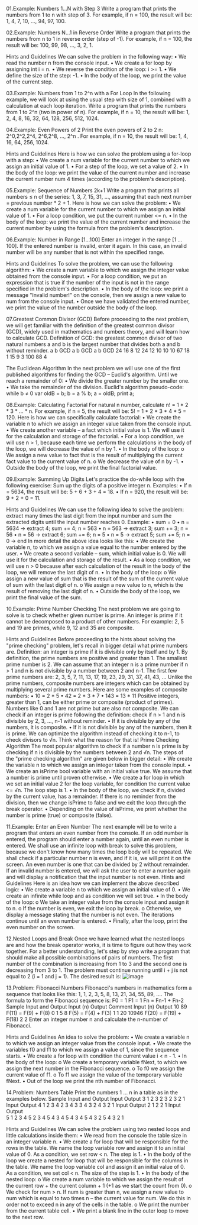 
01.Example: Numbers 1...N with Step 3
Write a program that prints the numbers from 1 to n with step of 3. For example, if n = 100, the result 
will be: 1, 4, 7, 10, …, 94, 97, 100.

02.Example: Numbers N...1 in Reverse Order
Write a program that prints the numbers from n to 1 in reverse order (step of -1). For example, if n = 
100, the result will be: 100, 99, 98, …, 3, 2, 1.

Hints and Guidelines
We can solve the problem in the following way:
• We read the number n from the console input.
• We create a for loop by assigning int i = n.
• We reverse the condition of the loop: i >= 1.
• We define the size of the step: -1.
• In the body of the loop, we print the value of the current step.

03.Example: Numbers from 1 to 2^n with a For Loop
In the following example, we will look at using the usual step with size of 1, combined with a calculation 
at each loop iteration.
Write a program that prints the numbers from 1 to 2^n (two in power of n). For example, if n = 10, 
the result will be: 1, 2, 4, 8, 16, 32, 64, 128, 256, 512, 1024.

04.Example: Even Powers of 2
Print the even powers of 2 to 2
n: 2^0,2^2,2^4, 2^6,2^8, …, 2^n
. For example, if n = 10, the result will be: 1, 
4, 16, 64, 256, 1024.

Hints and Guidelines
Here is how we can solve the problem using a for-loop with a step:
• We create a num variable for the current number to which we assign an initial value of 1.
• For a step of the loop, we set a value of 2.
• In the body of the loop: we print the value of the current number and increase the current 
number num 4 times (according to the problem's description).

05.Example: Sequence of Numbers 2k+1
Write a program that prints all numbers ≤ n of the series: 1, 3, 7, 15, 31, …, assuming that each next 
number = previous number * 2 + 1.
Here is how we can solve the problem:
• We create a num variable for the current number to which we assign an initial value of 1.
• For a loop condition, we put the current number <= n.
• In the body of the loop: we print the value of the current number and increase the current 
number by using the formula from the problem's description.

06.Example: Number in Range [1…100]
Enter an integer in the range [1 … 100]. If the entered number is invalid, enter it again. In this case, an 
invalid number will be any number that is not within the specified range.

Hints and Guidelines
To solve the problem, we can use the following algorithm:
• We create a num variable to which we assign the integer value obtained from the console input.
• For a loop condition, we put an expression that is true if the number of the input is not in the 
range specified in the problem's description.
• In the body of the loop: we print a message "Invalid number!" on the console, then we assign a 
new value to num from the console input.
• Once we have validated the entered number, we print the value of the number outside the 
body of the loop.

07.Greatest Common Divisor (GCD)
Before proceeding to the next problem, we will get familiar with the definition of the greatest common 
divisor (GCD), widely used in mathematics and numbers theory, and will learn how to calculate GCD.
Definition of GCD: the greatest common divisor of two natural numbers a and b is the largest number
that divides both a and b without reminder.
a   b   GCD  a  b  GCD  a  b  GCD
24 16   8   12 24  12   10  10  10
67 18   1   15 9   3    100 88  4

The Euclidean Algorithm
In the next problem we will use one of the first published algorithms for finding the GCD – Euclid's 
algorithm.
Until we reach a remainder of 0:
• We divide the greater number by the smaller one.
• We take the remainder of the division.
Euclid's algorithm pseudo-code:
while b ≠ 0
 var oldB = b;
 b = a % b;
 a = oldB;
 print a;
 
08.Example: Calculating Factorial
For natural n number, calculate n! = 1 * 2 * 3 * … * n. For example, if n = 5, the result will be:
5! = 1 * 2 * 3 * 4 * 5 = 120.
Here is how we can specifically calculate factorial:
• We create the variable n to which we assign an integer value taken from the console input.
• We create another variable – a fact which initial value is 1. We will use it for the calculation 
and storage of the factorial.
• For a loop condition, we will use n > 1, because each time we perform the calculations in the 
body of the loop, we will decrease the value of n by 1.
• In the body of the loop:
o We assign a new value to fact that is the result of multiplying the current fact value to 
the current value of n.
o We decrease the value of n by -1.
• Outside the body of the loop, we print the final factorial value.

09.Example: Summing Up Digits
Let's practice the do-while loop with the following exercise:
Sum up the digits of a positive integer n. Examples:
• If n = 5634, the result will be: 5 + 6 + 3 + 4 = 18.
• If n = 920, the result will be: 9 + 2 + 0 = 11.

Hints and Guidelines
We can use the following idea to solve the problem: extract many times the last digit from the input 
number and sum the extracted digits until the input number reaches 0. Example:
• sum = 0
• n = 5634 → extract 4; sum += 4; n = 563
• n = 563 → extract 3; sum += 3; n = 56
• n = 56 → extract 6; sum += 6; n = 5
• n = 5 → extract 5; sum += 5; n = 0 → end
In more detail the above idea looks like this:
• We create the variable n, to which we assign a value equal to the number entered by the user.
• We create a second variable – sum, which initial value is 0. We will use it for the calculation and 
storage of the result.
• As a loop condition, we will use n > 0 because after each calculation of the result in the body 
of the loop, we will remove the last digit of n.
• In the body of the loop:
o We assign a new value of sum that is the result of the sum of the current value of sum with 
the last digit of n.
o We assign a new value to n, which is the result of removing the last digit of n.
• Outside the body of the loop, we print the final value of the sum.

10.Example: Prime Number Checking
The next problem we are going to solve is to check whether given number is prime. An integer is 
prime if it cannot be decomposed to a product of other numbers. For example: 2, 5 and 19 are primes, 
while 9, 12 and 35 are composite.

Hints and Guidelines
Before proceeding to the hints about solving the "prime checking" problem, let's recall in bigger detail 
what prime numbers are.
Definition: an integer is prime if it is divisible only by itself and by 1. By definition, the prime numbers 
are positive and greater than 1. The smallest prime number is 2.
We can assume that an integer n is a prime number if n > 1 and n is not divisible by a number between
2 and n-1.
The first few prime numbers are: 2, 3, 5, 7, 11, 13, 17, 19, 23, 29, 31, 37, 41, 43, …
Unlike the prime numbers, composite numbers are integers which can be obtained by multiplying 
several prime numbers.
Here are some examples of composite numbers:
• 10 = 2 * 5
• 42 = 2 * 3 * 7
• 143 = 13 * 11
Positive integers, greater than 1, can be either prime or composite (product of primes). Numbers like 
0 and 1 are not prime but are also not composite.
We can check if an integer is prime following the definition: check if n > 1 and n is divisible by 2, 3, 
…, n-1 without reminder.
• If it is divisible by any of the numbers, it is composite.
• If it is not divisible by any of the numbers, then it is prime.
We can optimize the algorithm instead of checking it to n-1, to check divisors to √n. 
Think what the reason for that is!
Prime Checking Algorithm
The most popular algorithm to check if a number n is prime is by checking if n is divisible by the 
numbers between 2 and √n.
The steps of the "prime checking algorithm" are given below in bigger detail:
• We create the variable n to which we assign an integer taken from the console input.
• We create an isPrime bool variable with an initial value true. We assume that a number is 
prime until proven otherwise.
• We create a for loop in which we set an initial value 2 for the loop variable, for condition the 
current value <= √n. The loop step is 1.
• In the body of the loop, we check if n, divided by the current value, has a remainder. If there is
no reminder from the division, then we change isPrime to false and we exit the loop through 
the break operator.
• Depending on the value of isPrime, we print whether the number is prime (true) or composite 
(false).

11.Example: Enter an Even Number
The next example will be to write a program that enters an even number from the console. If an odd 
number is entered, the program should enter a number again, until an even number is entered.
We shall use an infinite loop with break to solve this problem, because we don't know how many 
times the loop body will be repeated.
We shall check if a particular number n is even, and if it is, we will print it on the screen. An even 
number is one that can be divided by 2 without remainder. If an invalid number is entered, we will ask 
the user to enter a number again and will display a notification that the input number is not even.
Hints and Guidelines
Here is an idea how we can implement the above described logic:
• We create a variable n to which we assign an initial value of 0.
• We create an infinite while loop and as condition we will set true.
• In the body of the loop:
o We take an integer value from the console input and assign it to n.
o If the number is even, we exit the loop by break.
o Otherwise, we display a message stating that the number is not even. The iterations 
continue until an even number is entered.
• Finally, after the loop, print the even number on the screen.

12.Nested Loops and Break
Once we have learned what the nested loops are and how the break operator works, it is time to 
figure out how they work together. For a better understanding, let's step by step write a program that 
should make all possible combinations of pairs of numbers. The first number of the combination is 
increasing from 1 to 3 and the second one is decreasing from 3 to 1. The problem must continue 
running until i + j is not equal to 2 (i = 1 and j = 1). The desired result is:
![image](https://github.com/Sasho80/7.1.-Complex-Loops/assets/7139995/ad8f7e12-1feb-456e-85d2-7fa58b68ab5f)

13.Problem: Fibonacci Numbers
Fibonacci's numbers in mathematics form a sequence that looks like this: 1, 1, 2, 3, 5, 8, 13, 21, 
34, 55, 89, ….
The formula to form the Fibonacci sequence is:
F0 = 1
F1 = 1
Fn = Fn-1 + Fn-2
Sample Input and Output
Input (n) Output Comment               Input (n) Output
10        89     F(11) = F(9) + F(8)   0         1
5         8      F(5) = F(4) + F(3)    1         1
20        10946 F(20) = F(19) + F(18)  2         2
Enter an integer number n and calculate the n-number of Fibonacci.

Hints and Guidelines
An idea to solve the problem:
• We create a variable n to which we assign an integer value from the console input.
• We create the variables f0 and f1 to which we assign a value of 1, since the sequence starts.
• We create a for loop with condition the current value i < n - 1.
• In the body of the loop:
o We create a temporary variable fNext, to which we assign the next number in the 
Fibonacci sequence.
o To f0 we assign the current value of f1.
o To f1 we assign the value of the temporary variable fNext.
• Out of the loop we print the nth number of Fibonacci.

14.Problem: Numbers Table
Print the numbers 1 … n in a table as in the examples below.
Sample Input and Output
Input Output 
3
      1 2 3
      2 3 2
      3 2 1
Input Output
4
      1 2 3 4
      2 3 4 3
      3 4 3 2
      4 3 2 1
Input Output
2
      1 2
      2 1 
Input Output     
5
      1 2 3 4 5
      2 3 4 5 4
      3 4 5 4 3
      4 5 4 3 2
      5 4 3 2 1

Hints and Guidelines
We can solve the problem using two nested loops and little calculations inside them:
• We read from the console the table size in an integer variable n.
• We create a for loop that will be responsible for the rows in the table. We name the loop 
variable row and assign it to an initial value of 0. As a condition, we set row < n. The step is 1.
• In the body of the loop we create a nested for loop that will be responsible for the columns in 
the table. We name the loop variable col and assign it an initial value of 0. As a condition, we 
set col < n. The size of the step is 1.
• In the body of the nested loop:
o We create a num variable to which we assign the result of the current row + the current 
column + 1 (+1 as we start the count from 0).
o We check for num > n. If num is greater than n, we assign a new value to num which is 
equal to two times n – the current value for num. We do this in order not to exceed n in 
any of the cells in the table.
o We print the number from the current table cell.
• We print a blank line in the outer loop to move to the next row.


